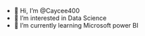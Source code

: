 - 👋 Hi, I’m @Caycee400
- 👀 I’m interested in Data Science
- 🌱 I’m currently learning Microsoft power BI
<!---
Caycee400/Caycee400 is a ✨ special ✨ repository because its `README.md` (this file) appears on your GitHub profile.
You can click the Preview link to take a look at your changes.
--->
